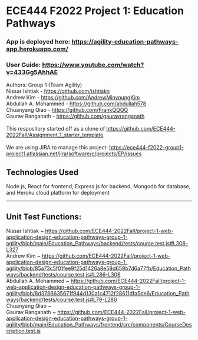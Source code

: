 # ECE444 F2022 Project 1: Education Pathways
### App is deployed here: https://agility-education-pathways-app.herokuapp.com/
### User Guide: https://www.youtube.com/watch?v=433Gg5AhhAE
Authors: Group 1 (Team Agility)
<br />Nissar Ishtiak - https://github.com/ishtiakn
<br />Andrew Kim - https://github.com/AndrewMinyoungKim
<br />Abdullah A. Mohammed - https://github.com/abdullah578
<br />Chuanyang Qiao - https://github.com/FrankQQQQ
<br />Gaurav Ranganath - https://github.com/gauravranganath
<br /><br />
This respository started off as a clone of https://github.com/ECE444-2022Fall/Assignment_1_starter_template.
<br /><br />
We are using JIRA to manage this project: https://ece444-f2022-group1-project1.atlassian.net/jira/software/c/projects/EP/issues
## Technologies Used
Node.js, React for frontend, Express.js for backend, Mongodb for database, and Heroku cloud platform for deployment

-----
## Unit Test Functions:
Nissar Ishtiak ~ https://github.com/ECE444-2022Fall/project-1-web-application-design-education-pathways-group-1-agility/blob/main/Education_Pathways/backend/tests/course.test.js#L308-L327
<br />Andrew Kim ~ https://github.com/ECE444-2022Fall/project-1-web-application-design-education-pathways-group-1-agility/blob/85a73c5f01fee9f25d1426a8e58d659b7d6a77fb/Education_Pathways/backend/tests/course.test.js#L286-L306
<br />Abdullah A. Mohammed ~ https://github.com/ECE444-2022Fall/project-1-web-application-design-education-pathways-group-1-agility/blob/8d3788635671f944d130a1c4712f28611dfa5de6/Education_Pathways/backend/tests/course.test.js#L79-L280
<br />Chuanyang Qiao ~
<br />Gaurav Ranganath ~ https://github.com/ECE444-2022Fall/project-1-web-application-design-education-pathways-group-1-agility/blob/main/Education_Pathways/frontend/src/components/CourseDescription.test.js
